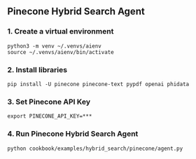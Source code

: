 ## Pinecone Hybrid Search Agent

### 1. Create a virtual environment

```shell
python3 -m venv ~/.venvs/aienv
source ~/.venvs/aienv/bin/activate
```

### 2. Install libraries

```shell
pip install -U pinecone pinecone-text pypdf openai phidata
```

### 3. Set Pinecone API Key

```shell
export PINECONE_API_KEY=***
```

### 4. Run Pinecone Hybrid Search Agent

```shell
python cookbook/examples/hybrid_search/pinecone/agent.py
```
